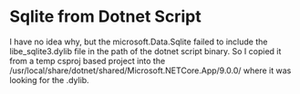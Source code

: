 # Sqlite from Dotnet Script

I have no idea why, but the microsoft.Data.Sqlite failed to include the libe_sqlite3.dylib file in the path of the dotnet script binary.
So I copied it from a temp csproj based project into the /usr/local/share/dotnet/shared/Microsoft.NETCore.App/9.0.0/ where it was looking for the .dylib.




